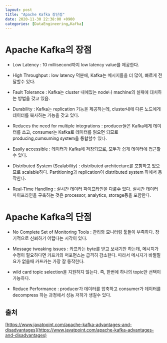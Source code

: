 ```yaml
---
layout: post
title: "Apache Kafka 장단점"
date: 2020-11-30 22:38:00 +0900
categories: [DataEngineering,Kafka]
---
```


# Apache Kafka의 장점

- Low Latency : 10 millisecond까지 low latency value를 제공한다.

- High Throughput : low latency 덕분에, Kafka는 메시지들을 더 많이, 빠르게 전달할수 있다. 

- Fault Tolerance : Kafka는 cluster 내에있는 node나 machine의 실패에 대처하는 방법을 갖고 있음.

- Durability : Kafka는 replication 기능을 제공하는데, cluster내에 다른 노드에게 데이터를 복사하는 기능을 갖고 있다.

- Reduces the need for multiple integrations : producer들은 Kafka에게 데이터를 쓰고, consumer는 Kafka로 데이터를 읽으면 되므로 producing,cumsuming system을 통합할수 있다.

- Easily accessible : 데이터가 Kafka에 저장되므로, 모두가 쉽게 데이터에 접근할수 있다.

- Distributed System (Scalability) : distributed architecture를 포함하고 있으므로 scalable하다. Partitioning과 replication이 distributed system 하에서 동작한다.

- Real-Time Handling : 실시간 데이터 파이프라인을 다룰수 있다. 실시간 데이터 파이프라인을 구축하는 것은 processor, analytics, storage등을 포함한다.

# Apache Kafka의 단점

- No Complete Set of Monitoring Tools : 관리와 모니터링 툴들이 부족하다. 장기적으로 신뢰하기 어렵다는 시각이 있다.

- Message tweaking issues : 카프카는 byte를 받고 보내기만 하는데, 메시지가 수정이 필요하다면 카프카의 퍼포먼스는 급격히 감소한다. 따라서 메시지가 바뀔필요가 없을때 카프카는 가장 잘 동작한다.

- wild card topic selection을 지원하지 않는다. 즉, 한번에 하나의 topic만 선택이 가능하다.

- Reduce Performance : producer가 데이터를 압축하고 consumer가 데이터를 decompress 하는 과정에서 성능 저하가 생길수 있다.

## 출처
[https://www.javatpoint.com/apache-kafka-advantages-and-disadvantages](https://www.javatpoint.com/apache-kafka-advantages-and-disadvantages)